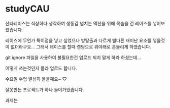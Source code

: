 # studyCAU


산타레이스는 식상하다 생각하여
생동감 넘치는 액션을 위해 
목숨을 건 레이스를 넣어보았습니다.

레이스에 무언가 특이점을 넣고 싶었으나 방탈출과 다르게 별다른 재미난 요소를 넣을것이 없더라구요...
그래서 레이스를 할때 랜덤으로 위아래로 흔들리게 하였습니다. 

git ignore 파일을 사용하여 불필요한건 업로드 되지 말게 하라 하셨는데...

어떻게 쓰는것인지 몰라 업로드 합니다.

수요일 수업 열심히 들을꼐요~ ♡

잘못만든 프로젝트가 하나 들어가있습니다.

과제는 
